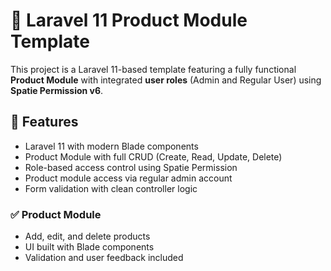 # 🛒 Laravel 11 Product Module Template

This project is a Laravel 11-based template featuring a fully functional **Product Module** with integrated **user roles** (Admin and Regular User) using **Spatie Permission v6**.

## 🚀 Features

- Laravel 11 with modern Blade components
- Product Module with full CRUD (Create, Read, Update, Delete)
- Role-based access control using Spatie Permission
- Product module access via regular admin account
- Form validation with clean controller logic


### ✅ Product Module
- Add, edit, and delete products
- UI built with Blade components
- Validation and user feedback included
